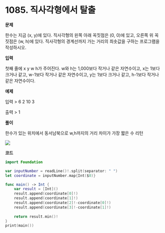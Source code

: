 # 1085. 직사각형에서 탈출

**문제**

한수는 지금 (x, y)에 있다. 직사각형의 왼쪽 아래 꼭짓점은 (0, 0)에 있고, 오른쪽 위 꼭짓점은 (w, h)에 있다. 직사각형의 경계선까지 가는 거리의 최솟값을 구하는 프로그램을 작성하시오.

**입력**

첫째 줄에 x y w h가 주어진다. w와 h는 1,000보다 작거나 같은 자연수이고, x는 1보다 크거나 같고, w-1보다 작거나 같은 자연수이고, y는 1보다 크거나 같고, h-1보다 작거나 같은 자연수이다.

**예제**

입력 > 6 2 10 3

출력 > 1

**풀이**

한수가 있는 위치에서 동서남북으로 w,h까지의 거리 차이가 가장 짧은 수 리턴

<img src="https://user-images.githubusercontent.com/31604976/70694739-aba44b80-1d03-11ea-82e1-72034ec98cf5.JPG">

**코드**

```swift
import Foundation

var inputNumber = readLine()!.split(separator: " ")
let coordinate = inputNumber.map{Int($0)}

func main() -> Int {
    var result = [Int]()
    result.append(coordinate[0]!)
    result.append(coordinate[1]!)
    result.append(coordinate[2]!-coordinate[0]!)
    result.append(coordinate[3]!-coordinate[1]!)
    
    return result.min()!
}
print(main())
```

